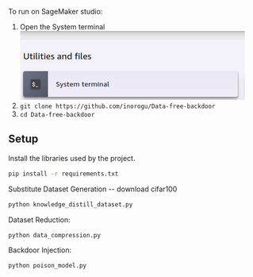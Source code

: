 To run on SageMaker studio:
1. Open the System terminal
    ![img.png](img.png)
2. ``git clone https://github.com/inorogu/Data-free-backdoor``
3. ``cd Data-free-backdoor``
## Setup
Install the libraries used by the project. 
```bash
pip install -r requirements.txt
```

Substitute Dataset Generation -- download cifar100
```bash
python knowledge_distill_dataset.py
```
Dataset Reduction:
```bash
python data_compression.py
```
Backdoor Injection:
```bash
python poison_model.py
```